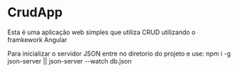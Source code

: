 # CrudApp

Esta é uma aplicação web simples que utiliza CRUD utilizando o framkework Angular

Para inicializar o servidor JSON entre no diretorio do projeto e use: npm i -g json-server || json-server --watch db.json